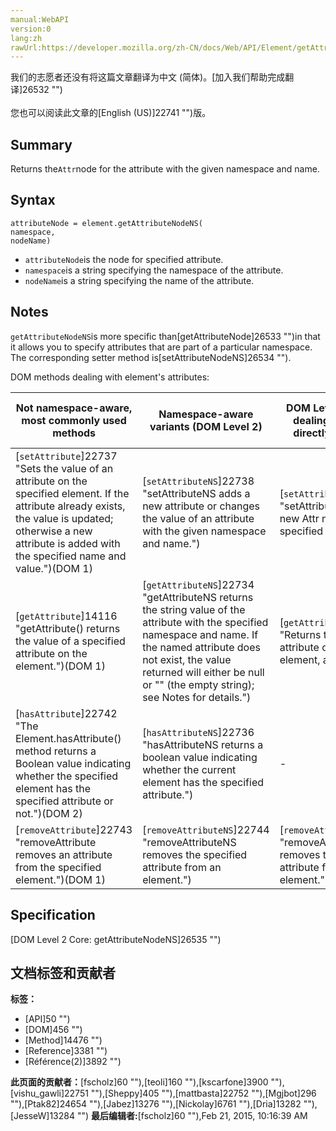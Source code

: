 ```yaml
---
manual:WebAPI
version:0
lang:zh
rawUrl:https://developer.mozilla.org/zh-CN/docs/Web/API/Element/getAttributeNodeNS
---
```




<bdi>我们的志愿者还没有将这篇文章翻译为<bdi>中文 (简体)</bdi>。[加入我们帮助完成翻译]26532 "")<br></br>您也可以阅读此文章的[English (US)]22741 "")版。</bdi>





## Summary<a name="Summary"></a>


Returns the`Attr`node for the attribute with the given namespace and name.


## Syntax<a name="Syntax"></a>

```
attributeNode = element.getAttributeNodeNS(
namespace,
nodeName)
```

* `attributeNode`is the node for specified attribute.
* `namespace`is a string specifying the namespace of the attribute.
* `nodeName`is a string specifying the name of the attribute.





## Notes<a name="Notes"></a>


`getAttributeNodeNS`is more specific than[getAttributeNode]26533 "")in that it allows you to specify attributes that are part of a particular namespace. The corresponding setter method is[setAttributeNodeNS]26534 "").



DOM methods dealing with element&#39;s attributes:


Not namespace-aware, most commonly used methods | Namespace-aware variants (DOM Level 2) | DOM Level 1 methods for dealing with`Attr`nodes directly (seldom used) | DOM Level 2 namespace-aware methods for dealing with`Attr`nodes directly (seldom used) 
 ---  |  ---  |  ---  |  ---  | 
[`setAttribute`]22737 "Sets the value of an attribute on the specified element. If the attribute already exists, the value is updated; otherwise a new attribute is added with the specified name and value.")(DOM 1) | [`setAttributeNS`]22738 "setAttributeNS adds a new attribute or changes the value of an attribute with the given namespace and name.") | [`setAttributeNode`]22739 "setAttributeNode() adds a new Attr node to the specified element.") | [`setAttributeNodeNS`]22740 "setAttributeNodeNS adds a new namespaced attribute node to an element.") 
[`getAttribute`]14116 "getAttribute() returns the value of a specified attribute on the element.")(DOM 1) | [`getAttributeNS`]22734 "getAttributeNS returns the string value of the attribute with the specified namespace and name. If the named attribute does not exist, the value returned will either be null or "" (the empty string); see Notes for details.") | [`getAttributeNode`]14117 "Returns the specified attribute of the specified element, as an Attr node.") | [`getAttributeNodeNS`]22741 "Returns the Attr node for the attribute with the given namespace and name.") 
[`hasAttribute`]22742 "The Element.hasAttribute() method returns a Boolean value indicating whether the specified element has the specified attribute or not.")(DOM 2) | [`hasAttributeNS`]22736 "hasAttributeNS returns a boolean value indicating whether the current element has the specified attribute.") | - | - 
[`removeAttribute`]22743 "removeAttribute removes an attribute from the specified element.")(DOM 1) | [`removeAttributeNS`]22744 "removeAttributeNS removes the specified attribute from an element.") | [`removeAttributeNode`]22745 "removeAttributeNode removes the specified attribute from the current element.") | - 


## Specification<a name="Specification"></a>


[DOM Level 2 Core: getAttributeNodeNS]26535 "")




## 文档标签和贡献者
**标签：**
* [API]50 "")
* [DOM]456 "")
* [Method]14476 "")
* [Reference]3381 "")
* [Référence(2)]3892 "")

**此页面的贡献者：**[fscholz]60 ""),[teoli]160 ""),[kscarfone]3900 ""),[vishu_gawli]22751 ""),[Sheppy]405 ""),[mattbasta]22752 ""),[Mgjbot]296 ""),[Ptak82]24654 ""),[Jabez]13276 ""),[Nickolay]6761 ""),[Dria]13282 ""),[JesseW]13284 "")
**最后编辑者:**[fscholz]60 ""),<time>Feb 21, 2015, 10:16:39 AM</time>



